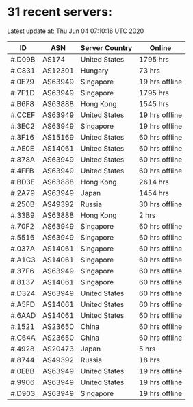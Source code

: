 # 31 recent servers:

Latest update at: Thu Jun 04 07:10:16 UTC 2020

| ID | ASN | Server Country | Online |
| -- | --- | -------------- | ------ |
| #.D09B | AS174 | United States | 1795 hrs |
| #.C831 | AS12301 | Hungary | 73 hrs |
| #.0E79 | AS63949 | Singapore | 19 hrs offline |
| #.7F1D | AS63949 | Singapore | 1795 hrs |
| #.B6F8 | AS63888 | Hong Kong | 1545 hrs |
| #.CCEF | AS63949 | United States | 19 hrs offline |
| #.3EC2 | AS63949 | Singapore | 19 hrs offline |
| #.3F16 | AS15169 | United States | 60 hrs offline |
| #.AE0E | AS14061 | United States | 60 hrs offline |
| #.878A | AS63949 | United States | 60 hrs offline |
| #.4FFB | AS63949 | United States | 60 hrs offline |
| #.BD3E | AS63888 | Hong Kong | 2614 hrs |
| #.2A79 | AS63949 | Japan | 1454 hrs |
| #.250B | AS49392 | Russia | 30 hrs offline |
| #.33B9 | AS63888 | Hong Kong | 2 hrs |
| #.70F2 | AS63949 | Singapore | 60 hrs offline |
| #.5516 | AS63949 | Singapore | 60 hrs offline |
| #.037A | AS14061 | Singapore | 60 hrs offline |
| #.A1C3 | AS14061 | Singapore | 60 hrs offline |
| #.37F6 | AS63949 | Singapore | 60 hrs offline |
| #.8137 | AS14061 | Singapore | 60 hrs offline |
| #.D324 | AS63949 | United States | 60 hrs offline |
| #.A5FD | AS14061 | United States | 60 hrs offline |
| #.6AAD | AS14061 | United States | 60 hrs offline |
| #.1521 | AS23650 | China | 60 hrs offline |
| #.C64A | AS23650 | China | 60 hrs offline |
| #.4928 | AS20473 | Japan | 5 hrs |
| #.8744 | AS49392 | Russia | 18 hrs |
| #.0EBB | AS63949 | United States | 19 hrs offline |
| #.9906 | AS63949 | United States | 19 hrs offline |
| #.D903 | AS63949 | Singapore | 19 hrs offline |

